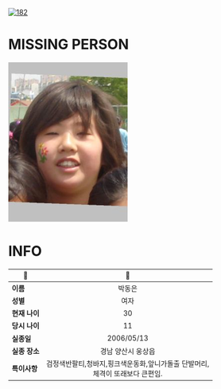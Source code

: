 [![182](https://img.shields.io/badge/%EC%8B%A4%EC%A2%85%EC%8B%A0%EA%B3%A0%EB%8A%94%20%EA%B5%AD%EB%B2%88%EC%97%86%EC%9D%B4-182-blue)](http://safe182.go.kr/index.do)

# MISSING PERSON

<img src="./missing_person.jpg">

# INFO

|🔑|💎|
|--|:--:|
|**이름**|박동은|
|**성별**|여자|
|**현재 나이**|30|
|**당시 나이**|11|
|**실종일**|2006/05/13|
|**실종 장소**|경남 양산시 웅상읍 |
|**특이사항**|검정색반팔티,청바지,핑크색운동화,앞니가돌출  단발머리,</br>체격이 또래보다 큰편임.|
